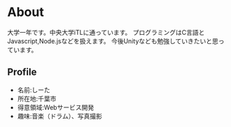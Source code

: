 # About
大学一年です。中央大学iTLに通っています。
プログラミングはC言語とJavascript,Node.jsなどを扱えます。
今後Unityなども勉強していきたいと思っています。

## Profile
- 名前:しーた
- 所在地:千葉市
- 得意領域:Webサービス開発
- 趣味:音楽（ドラム）、写真撮影
